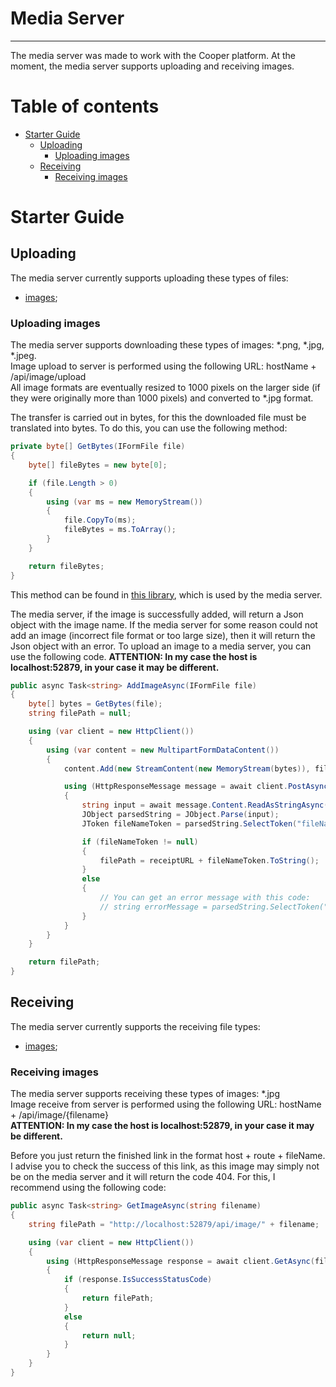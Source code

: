 # Media Server
-------------------------------

The media server was made to work with the Cooper platform. At the moment, the media server supports uploading and receiving images.

# Table of contents

- [Starter Guide](#starter-guide)
  - [Uploading](#uploading)
    - [Uploading images](#uploading-images)
  - [Receiving](#receiving)
    - [Receiving images](#receiving-images)

# Starter Guide

## Uploading
The media server currently supports uploading these types of files:
- [images](#uploading-images);

### Uploading images
The media server supports downloading these types of images: *.png, *.jpg, *.jpeg.<br/>
Image upload to server is performed using the following URL: hostName + /api/image/upload<br/>
All image formats are eventually resized to 1000 pixels on the larger side (if they were originally more than 1000 pixels) and converted to *.jpg format.

The transfer is carried out in bytes, for this the downloaded file must be translated into bytes. To do this, you can use the following method:

```csharp
private byte[] GetBytes(IFormFile file)
{
    byte[] fileBytes = new byte[0];

    if (file.Length > 0)
    {
        using (var ms = new MemoryStream())
        {
            file.CopyTo(ms);
            fileBytes = ms.ToArray();
        }
    }

    return fileBytes;
}
```

This method can be found in [this library](https://github.com/vanmxpx/ISDPlatform/tree/master/Tools/MediaServer/Utility), which is used by the media server.

The media server, if the image is successfully added, will return a Json object with the image name. If the media server for some reason could not add an image (incorrect file format or too large size), then it will return the Json object with an error. To upload an image to a media server, you can use the following code.
**ATTENTION: In my case the host is localhost:52879, in your case it may be different.**

```csharp 
public async Task<string> AddImageAsync(IFormFile file)
{
    byte[] bytes = GetBytes(file);
    string filePath = null;

    using (var client = new HttpClient())
    {
        using (var content = new MultipartFormDataContent())
        {
            content.Add(new StreamContent(new MemoryStream(bytes)), file.FileName, file.FileName);

            using (HttpResponseMessage message = await client.PostAsync("http://localhost:52879/api/image/upload", content))
            {
                string input = await message.Content.ReadAsStringAsync();
                JObject parsedString = JObject.Parse(input);
                JToken fileNameToken = parsedString.SelectToken("fileName");

                if (fileNameToken != null)
                {
                    filePath = receiptURL + fileNameToken.ToString();
                }
                else
                {
                    // You can get an error message with this code:
                    // string errorMessage = parsedString.SelectToken("errorMessage");
                }
            }
        }
    }

    return filePath;
}
```

## Receiving
The media server currently supports the receiving file types:
- [images](#receiving-images);

### Receiving images
The media server supports receiving these types of images: *.jpg<br/>
Image receive from server is performed using the following URL: hostName + /api/image/{filename}<br/>
**ATTENTION: In my case the host is localhost:52879, in your case it may be different.**

Before you just return the finished link in the format host + route + fileName. I advise you to check the success of this link, as this image may simply not be on the media server and it will return the code 404. For this, I recommend using the following code:

```csharp
public async Task<string> GetImageAsync(string filename)
{
    string filePath = "http://localhost:52879/api/image/" + filename;

    using (var client = new HttpClient())
    {
        using (HttpResponseMessage response = await client.GetAsync(filePath))
        {
            if (response.IsSuccessStatusCode)
            {
                return filePath;
            }
            else
            {
                return null;
            }
        }         
    }
}
```
